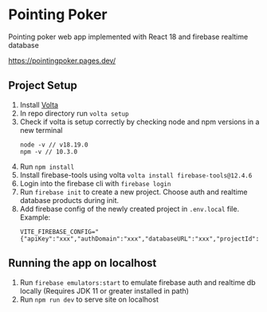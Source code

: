 # Pointing Poker

Pointing poker web app implemented with React 18 and firebase realtime database

https://pointingpoker.pages.dev/

## Project Setup

1. Install [Volta](https://docs.volta.sh/guide/getting-started)
2. In repo directory run `volta setup`
3. Check if volta is setup correctly by checking node and npm versions in a new terminal
   ```
   node -v // v18.19.0
   npm -v // 10.3.0
   ```
4. Run `npm install`
5. Install firebase-tools using volta `volta install firebase-tools@12.4.6`
6. Login into the firebase cli with `firebase login`
7. Run `firebase init` to create a new project. Choose auth and realtime database products during init.
8. Add firebase config of the newly created project in `.env.local` file. Example:
   ```
   VITE_FIREBASE_CONFIG="{"apiKey":"xxx","authDomain":"xxx","databaseURL":"xxx","projectId":"xxx","storageBucket":"xxx","messagingSenderId":"xxx","appId":"xxx"}"
   ```

## Running the app on localhost

1. Run `firebase emulators:start` to emulate firebase auth and realtime db locally (Requires JDK 11 or greater installed in path)
2. Run `npm run dev` to serve site on localhost
